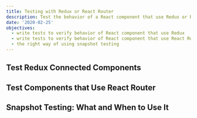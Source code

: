 ```yaml
---
title: Testing with Redux or React Router
description: Test the behavior of a React component that use Redux or React Router
date: '2020-02-25'
objectives:
  - write tests to verify behavior of React component that use Redux
  - write tests to verify behavior of React component that use React Router
  - the right way of using snapshot testing
---
```


## Test Redux Connected Components

## Test Components that Use React Router

## Snapshot Testing: What and When to Use It
